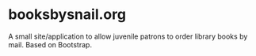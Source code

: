 # booksbysnail.org

A small site/application to allow juvenile patrons to order library books by mail. Based on Bootstrap.
